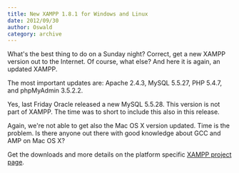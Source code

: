 ```yaml
---
title: New XAMPP 1.8.1 for Windows and Linux
date: 2012/09/30
author: Oswald
category: archive
---
```


What's the best thing to do on a Sunday night? Correct, get a new XAMPP version out to the Internet. Of course, what else? And here it is again, an updated XAMPP.

The most important updates are: Apache 2.4.3, MySQL 5.5.27, PHP 5.4.7, and phpMyAdmin 3.5.2.2. 

Yes, last Friday Oracle released a new MySQL 5.5.28. This version is not part of XAMPP. The time was to short to include this also in this release.

Again, we're not able to get also the Mac OS X version updated. Time is the problem. Is there anyone out there with good knowledge about GCC and AMP on Mac OS X?

Get the downloads and more details on the platform specific [XAMPP project page](http://www.apachefriends.org/en/xampp.html).
